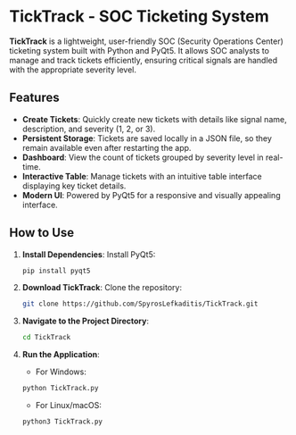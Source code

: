 
# TickTrack - SOC Ticketing System

**TickTrack** is a lightweight, user-friendly SOC (Security Operations Center) ticketing system built with Python and PyQt5. It allows SOC analysts to manage and track tickets efficiently, ensuring critical signals are handled with the appropriate severity level.

## Features

- **Create Tickets**: Quickly create new tickets with details like signal name, description, and severity (1, 2, or 3).
- **Persistent Storage**: Tickets are saved locally in a JSON file, so they remain available even after restarting the app.
- **Dashboard**: View the count of tickets grouped by severity level in real-time.
- **Interactive Table**: Manage tickets with an intuitive table interface displaying key ticket details.
- **Modern UI**: Powered by PyQt5 for a responsive and visually appealing interface.

## How to Use

1. **Install Dependencies**:
   Install PyQt5:
   ```bash
   pip install pyqt5


2. **Download TickTrack**:
   Clone the repository:
   ```bash
   git clone https://github.com/SpyrosLefkaditis/TickTrack.git
   ```

3. **Navigate to the Project Directory**:
   ```bash
   cd TickTrack
   ```


4. **Run the Application**:
   - For Windows:
   ```bash
   python TickTrack.py
   ```

   - For Linux/macOS:
   ```bash
   python3 TickTrack.py
   ```
```
